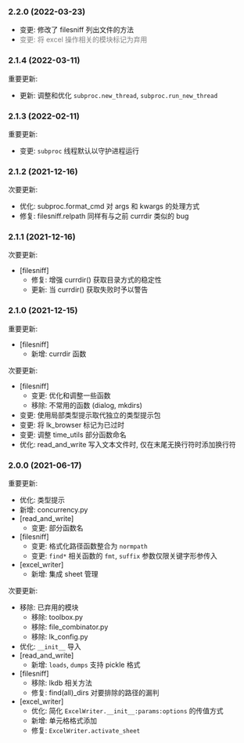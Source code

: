 ### 2.2.0 (2022-03-23)

- 变更: 修改了 filesniff 列出文件的方法
- <font color="grey">变更: 将 excel 操作相关的模块标记为弃用</font>

### 2.1.4 (2022-03-11)

重要更新:

- 更新: 调整和优化 `subproc.new_thread`, `subproc.run_new_thread`

### 2.1.3 (2022-02-11)

重要更新:

- 变更: `subproc` 线程默认以守护进程运行

### 2.1.2 (2021-12-16)

次要更新:

- 优化: subproc.format_cmd 对 args 和 kwargs 的处理方式
- 修复: filesniff.relpath 同样有与之前 currdir 类似的 bug

### 2.1.1 (2021-12-16)

次要更新:

- [filesniff]
  - 修复: 增强 currdir() 获取目录方式的稳定性
  - 更新: 当 currdir() 获取失败时予以警告

### 2.1.0 (2021-12-15)

重要更新:

- [filesniff]
  - 新增: currdir 函数

次要更新:

- [filesniff]    
  - 变更: 优化和调整一些函数
  - 移除: 不常用的函数 (dialog, mkdirs)
- 变更: 使用局部类型提示取代独立的类型提示包
- 变更: 将 lk_browser 标记为已过时
- 变更: 调整 time_utils 部分函数命名
- 优化: read_and_write 写入文本文件时, 仅在末尾无换行符时添加换行符

### 2.0.0 (2021-06-17)

重要更新:

- 优化: 类型提示
- 新增: concurrency.py
- [read_and_write]
  - 变更: 部分函数名
- [filesniff]
  - 变更: 格式化路径函数整合为 `normpath`
  - 变更: `find*` 相关函数的 `fmt`, `suffix` 参数仅限关键字形参传入
- [excel_writer]
  - 新增: 集成 sheet 管理

次要更新:

- 移除: 已弃用的模块
  - 移除: toolbox.py
  - 移除: file_combinator.py
  - 移除: lk_config.py
- 优化: `__init__` 导入
- [read_and_write]
  - 新增: `loads`, `dumps` 支持 pickle 格式
- [filesniff]
  - 移除: lkdb 相关方法
  - 修复: find(all)_dirs 对要排除的路径的漏判
- [excel_writer]
  - 优化: 简化 `ExcelWriter.__init__:params:options` 的传值方式
  - 新增: 单元格格式添加
  - 修复: `ExcelWriter.activate_sheet`
